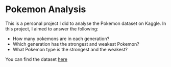 # Pokemon Analysis
This is a personal project I did to analyse the Pokemon dataset on Kaggle. In this project, I aimed to answer the following: <br>
<ul>
<li>How many pokemons are in each generation?</li>
<li>Which generation has the strongest and weakest Pokemon?</li>
<li>What Pokemon type is the strongest and the weakest?</li>
</ul>

You can find the dataset [here](https://www.kaggle.com/datasets/rounakbanik/pokemon)
